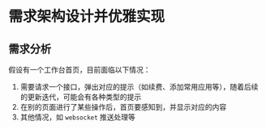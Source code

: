 # 需求架构设计并优雅实现

## 需求分析

假设有一个工作台首页，目前面临以下情况：
1. 需要请求一个接口，弹出对应的提示（如续费、添加常用应用等），随着后续的更新迭代，可能会有各种类型的提示
2. 在别的页面进行了某些操作后，首页要感知到，并显示对应的内容
3. 其他情况，如 `websocket` 推送处理等


